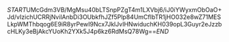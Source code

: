 $START$UMcGdm3VB/MgMsu40bLTSnpPZgT4m1LXVbj6/iJ0iYWyxmObOaO+Jd/vIzichUCRRjNvilAnbDi3OUbkfhJZf5Plp84UmCfIbTR1jHO032e8wZ71MESLkpWMThbqog6E9iR8yrPewI9Ncx7JklJvIHNwiduchKH039opL3Guyr2eJzzbcHLKy3eBjAkcYUoKh2YXk5J4p6kz6RdMsQ78Wg==$END$